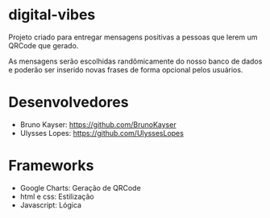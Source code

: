 # digital-vibes
Projeto criado para entregar mensagens positivas a pessoas que lerem um QRCode que gerado.

As mensagens serão escolhidas randômicamente do nosso banco de dados e poderão ser inserido novas frases de forma opcional pelos usuários.

# Desenvolvedores
* Bruno Kayser: https://github.com/BrunoKayser
* Ulysses Lopes: https://github.com/UlyssesLopes

# Frameworks

* Google Charts: Geração de QRCode
* html e css: Estilização
* Javascript: Lógica

